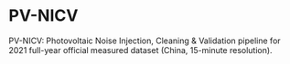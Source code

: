 # PV-NICV
PV-NICV: Photovoltaic Noise Injection, Cleaning &amp; Validation pipeline for 2021 full-year official measured dataset (China, 15-minute resolution).
